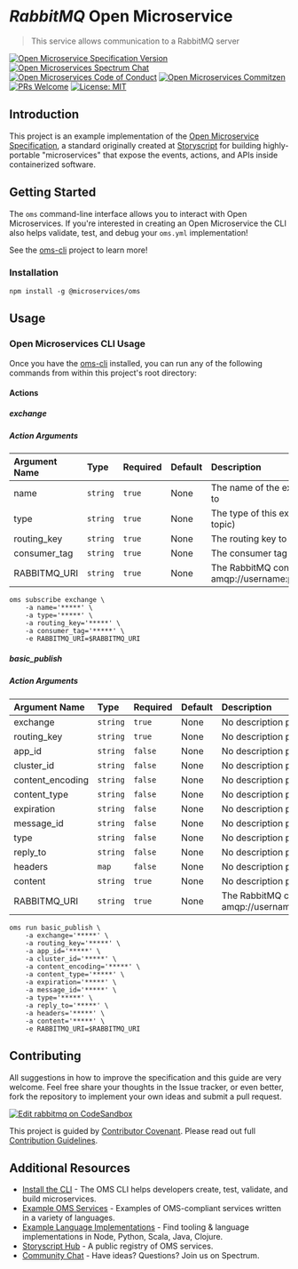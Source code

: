 # _RabbitMQ_ Open Microservice

> This service allows communication to a RabbitMQ server

[![Open Microservice Specification Version](https://img.shields.io/badge/Open%20Microservice-1.0-477bf3.svg)](https://openmicroservices.org)
[![Open Microservices Spectrum Chat](https://withspectrum.github.io/badge/badge.svg)](https://spectrum.chat/open-microservices)
[![Open Microservices Code of Conduct](https://img.shields.io/badge/Contributor%20Covenant-v1.4%20adopted-ff69b4.svg)](https://github.com/oms-services/.github/blob/master/CODE_OF_CONDUCT.md)
[![Open Microservices Commitzen](https://img.shields.io/badge/commitizen-friendly-brightgreen.svg)](http://commitizen.github.io/cz-cli/)
[![PRs Welcome](https://img.shields.io/badge/PRs-welcome-brightgreen.svg)](http://makeapullrequest.com)
[![License: MIT](https://img.shields.io/badge/License-MIT-blue.svg)](https://opensource.org/licenses/MIT)

## Introduction

This project is an example implementation of the [Open Microservice Specification](https://openmicroservices.org), a standard
originally created at [Storyscript](https://storyscript.io) for building highly-portable "microservices" that expose the
events, actions, and APIs inside containerized software.

## Getting Started

The `oms` command-line interface allows you to interact with Open Microservices. If you're interested in creating an Open
Microservice the CLI also helps validate, test, and debug your `oms.yml` implementation!

See the [oms-cli](https://github.com/microservices/oms) project to learn more!

### Installation

```
npm install -g @microservices/oms
```

## Usage

### Open Microservices CLI Usage

Once you have the [oms-cli](https://github.com/microservices/oms) installed, you can run any of the following commands from
within this project's root directory:

#### Actions

##### exchange

##### Action Arguments

| Argument Name | Type     | Required | Default | Description                                                          |
| :------------ | :------- | :------- | :------ | :------------------------------------------------------------------- |
| name          | `string` | `true`   | None    | The name of the exchange to subscribe to                             |
| type          | `string` | `true`   | None    | The type of this exchange (eg: direct, topic)                        |
| routing_key   | `string` | `true`   | None    | The routing key to use                                               |
| consumer_tag  | `string` | `true`   | None    | The consumer tag                                                     |
| RABBITMQ_URI  | `string` | `true`   | None    | The RabbitMQ connection URI (eg: amqp://username:password@host:port) |

```shell
oms subscribe exchange \
    -a name='*****' \
    -a type='*****' \
    -a routing_key='*****' \
    -a consumer_tag='*****' \
    -e RABBITMQ_URI=$RABBITMQ_URI
```

##### basic_publish

##### Action Arguments

| Argument Name    | Type     | Required | Default | Description                                                          |
| :--------------- | :------- | :------- | :------ | :------------------------------------------------------------------- |
| exchange         | `string` | `true`   | None    | No description provided.                                             |
| routing_key      | `string` | `true`   | None    | No description provided.                                             |
| app_id           | `string` | `false`  | None    | No description provided.                                             |
| cluster_id       | `string` | `false`  | None    | No description provided.                                             |
| content_encoding | `string` | `false`  | None    | No description provided.                                             |
| content_type     | `string` | `false`  | None    | No description provided.                                             |
| expiration       | `string` | `false`  | None    | No description provided.                                             |
| message_id       | `string` | `false`  | None    | No description provided.                                             |
| type             | `string` | `false`  | None    | No description provided.                                             |
| reply_to         | `string` | `false`  | None    | No description provided.                                             |
| headers          | `map`    | `false`  | None    | No description provided.                                             |
| content          | `string` | `true`   | None    | No description provided.                                             |
| RABBITMQ_URI     | `string` | `true`   | None    | The RabbitMQ connection URI (eg: amqp://username:password@host:port) |

```shell
oms run basic_publish \
    -a exchange='*****' \
    -a routing_key='*****' \
    -a app_id='*****' \
    -a cluster_id='*****' \
    -a content_encoding='*****' \
    -a content_type='*****' \
    -a expiration='*****' \
    -a message_id='*****' \
    -a type='*****' \
    -a reply_to='*****' \
    -a headers='*****' \
    -a content='*****' \
    -e RABBITMQ_URI=$RABBITMQ_URI
```

## Contributing

All suggestions in how to improve the specification and this guide are very welcome. Feel free share your thoughts in the
Issue tracker, or even better, fork the repository to implement your own ideas and submit a pull request.

[![Edit rabbitmq on CodeSandbox](https://codesandbox.io/static/img/play-codesandbox.svg)](https://codesandbox.io/s/github/oms-services/rabbitmq)

This project is guided by [Contributor Covenant](https://github.com/oms-services/.github/blob/master/CODE_OF_CONDUCT.md).
Please read out full [Contribution Guidelines](https://github.com/oms-services/.github/blob/master/CONTRIBUTING.md).

## Additional Resources

- [Install the CLI](https://github.com/microservices/oms) - The OMS CLI helps developers create, test, validate, and build
  microservices.
- [Example OMS Services](https://github.com/oms-services) - Examples of OMS-compliant services written in a variety of
  languages.
- [Example Language Implementations](https://github.com/microservices) - Find tooling & language implementations in Node,
  Python, Scala, Java, Clojure.
- [Storyscript Hub](https://hub.storyscript.io) - A public registry of OMS services.
- [Community Chat](https://spectrum.chat/open-microservices) - Have ideas? Questions? Join us on Spectrum.
